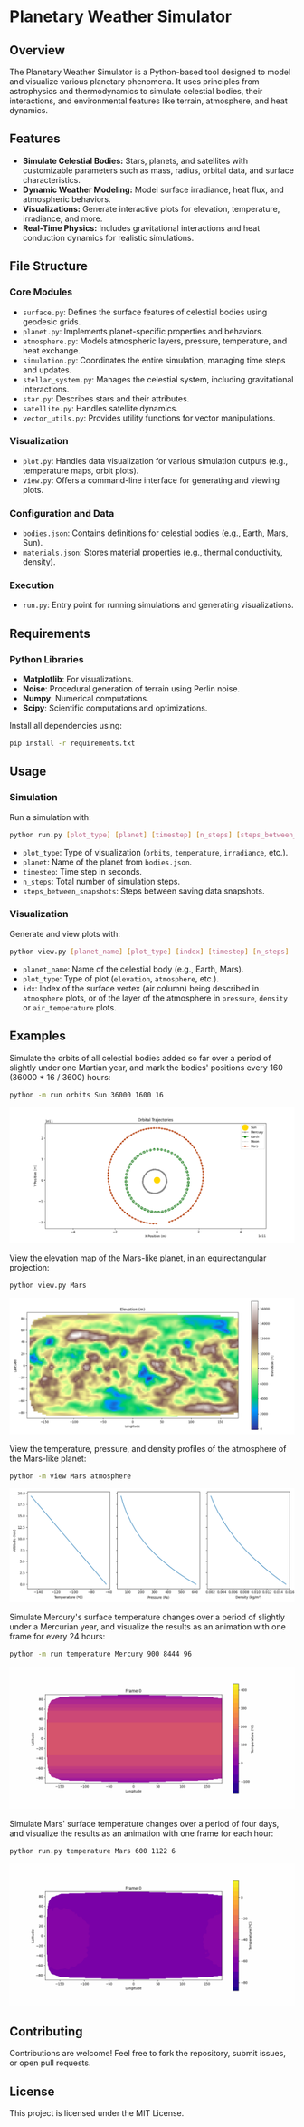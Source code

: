 # Planetary Weather Simulator

## Overview
The Planetary Weather Simulator is a Python-based tool designed to model and visualize various planetary phenomena. It 
uses principles from astrophysics and thermodynamics to simulate celestial bodies, their interactions, and environmental 
features like terrain, atmosphere, and heat dynamics.

## Features
- **Simulate Celestial Bodies:** Stars, planets, and satellites with customizable parameters such as mass, radius, 
orbital data, and surface characteristics.
- **Dynamic Weather Modeling:** Model surface irradiance, heat flux, and atmospheric behaviors.
- **Visualizations:** Generate interactive plots for elevation, temperature, irradiance, and more.
- **Real-Time Physics:** Includes gravitational interactions and heat conduction dynamics for realistic simulations.

## File Structure
### Core Modules
- `surface.py`: Defines the surface features of celestial bodies using geodesic grids.
- `planet.py`: Implements planet-specific properties and behaviors.
- `atmosphere.py`: Models atmospheric layers, pressure, temperature, and heat exchange.
- `simulation.py`: Coordinates the entire simulation, managing time steps and updates.
- `stellar_system.py`: Manages the celestial system, including gravitational interactions.
- `star.py`: Describes stars and their attributes.
- `satellite.py`: Handles satellite dynamics.
- `vector_utils.py`: Provides utility functions for vector manipulations.

### Visualization
- `plot.py`: Handles data visualization for various simulation outputs (e.g., temperature maps, orbit plots).
- `view.py`: Offers a command-line interface for generating and viewing plots.

### Configuration and Data
- `bodies.json`: Contains definitions for celestial bodies (e.g., Earth, Mars, Sun).
- `materials.json`: Stores material properties (e.g., thermal conductivity, density).

### Execution
- `run.py`: Entry point for running simulations and generating visualizations.

## Requirements
### Python Libraries
- **Matplotlib**: For visualizations.
- **Noise**: Procedural generation of terrain using Perlin noise.
- **Numpy**: Numerical computations.
- **Scipy**: Scientific computations and optimizations.

Install all dependencies using:
```bash
pip install -r requirements.txt
```

## Usage
### Simulation
Run a simulation with:
```bash
python run.py [plot_type] [planet] [timestep] [n_steps] [steps_between_snapshots]
```

- `plot_type`: Type of visualization (`orbits`, `temperature`, `irradiance`, etc.).
- `planet`: Name of the planet from `bodies.json`.
- `timestep`: Time step in seconds.
- `n_steps`: Total number of simulation steps.
- `steps_between_snapshots`: Steps between saving data snapshots.

### Visualization
Generate and view plots with:
```bash
python view.py [planet_name] [plot_type] [index] [timestep] [n_steps]
```

- `planet_name`: Name of the celestial body (e.g., Earth, Mars).
- `plot_type`: Type of plot (`elevation`, `atmosphere`, etc.).
- `idx`: Index of the surface vertex (air column) being described in `atmosphere` plots, or of the layer of the 
atmosphere in `pressure`, `density` or `air_temperature` plots.

## Examples
Simulate the orbits of all celestial bodies added so far over a period of slightly under one Martian year, and mark the 
bodies' positions every 160 (36000 * 16 / 3600) hours:
```bash
python -m run orbits Sun 36000 1600 16 
```
![Orbits](images/orbits.png)

View the elevation map of the Mars-like planet, in an equirectangular projection:
```bash
python view.py Mars
```
![Mars-like planet elevation map](images/mars-like_elevation.png)

View the temperature, pressure, and density profiles of the atmosphere of the Mars-like planet:
```bash
python -m view Mars atmosphere
```
![Mars-like atmosphere profiles](images/mars-like_atmosphere_profiles.png)

Simulate Mercury's surface temperature changes over a period of slightly under a Mercurian year, and visualize the 
results as an animation with one frame for every 24 hours:
```bash
python -m run temperature Mercury 900 8444 96
```
![Mercury-like planet worldwide temperature animation](images/mercury-like_temperature.gif)

Simulate Mars' surface temperature changes over a period of four days, and visualize the results as an animation with 
one frame for each hour:
```bash
python run.py temperature Mars 600 1122 6
```
![Mars-like planet worldwide temperature animation](images/mars-like_temperature.gif)

## Contributing
Contributions are welcome! Feel free to fork the repository, submit issues, or open pull requests.

## License
This project is licensed under the MIT License.